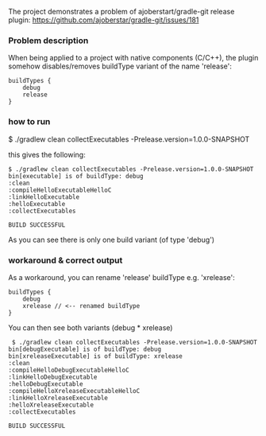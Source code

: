 The project demonstrates a problem of ajoberstart/gradle-git release plugin:  https://github.com/ajoberstar/gradle-git/issues/181

### Problem description 
When being applied to a project with native components (C/C++), the plugin somehow disables/removes buildType variant of the name 'release':
```
buildTypes {
    debug
    release 
}
```

### how to run 
$ ./gradlew clean collectExecutables -Prelease.version=1.0.0-SNAPSHOT

this gives the following:
```
$ ./gradlew clean collectExecutables -Prelease.version=1.0.0-SNAPSHOT
bin[executable] is of buildType: debug
:clean
:compileHelloExecutableHelloC
:linkHelloExecutable
:helloExecutable
:collectExecutables

BUILD SUCCESSFUL
```

As you can see there is only one build variant (of type 'debug')
  
### workaround & correct output
As a workaround, you can rename 'release' buildType e.g. 'xrelease':

```
buildTypes {
    debug
    xrelease // <-- renamed buildType 
}
```

You can then see both variants (debug * xrelease)

```
 $ ./gradlew clean collectExecutables -Prelease.version=1.0.0-SNAPSHOT
bin[debugExecutable] is of buildType: debug
bin[xreleaseExecutable] is of buildType: xrelease
:clean
:compileHelloDebugExecutableHelloC
:linkHelloDebugExecutable
:helloDebugExecutable
:compileHelloXreleaseExecutableHelloC
:linkHelloXreleaseExecutable
:helloXreleaseExecutable
:collectExecutables

BUILD SUCCESSFUL
```
  
 



